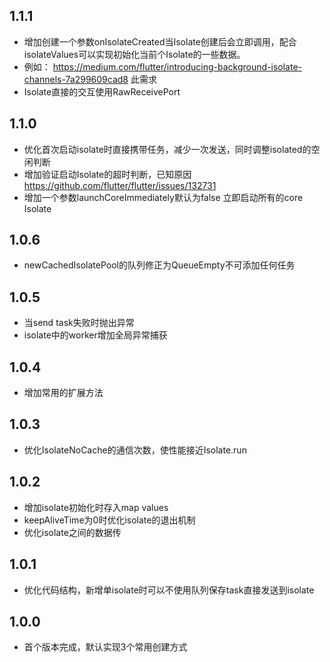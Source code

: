## 1.1.1

* 增加创建一个参数onIsolateCreated当Isolate创建后会立即调用，配合isolateValues可以实现初始化当前个Isolate的一些数据。
* 例如： https://medium.com/flutter/introducing-background-isolate-channels-7a299609cad8 此需求
* Isolate直接的交互使用RawReceivePort

## 1.1.0

* 优化首次启动isolate时直接携带任务，减少一次发送，同时调整isolated的空闲判断
* 增加验证启动Isolate的超时判断，已知原因 https://github.com/flutter/flutter/issues/132731
* 增加一个参数launchCoreImmediately默认为false 立即启动所有的core Isolate

## 1.0.6

* newCachedIsolatePool的队列修正为QueueEmpty不可添加任何任务

## 1.0.5

* 当send task失败时抛出异常
* isolate中的worker增加全局异常捕获

## 1.0.4

* 增加常用的扩展方法

## 1.0.3

* 优化IsolateNoCache的通信次数，使性能接近Isolate.run

## 1.0.2

* 增加isolate初始化时存入map values
* keepAliveTime为0时优化isolate的退出机制
* 优化isolate之间的数据传

## 1.0.1

* 优化代码结构，新增单isolate时可以不使用队列保存task直接发送到isolate

## 1.0.0

* 首个版本完成，默认实现3个常用创建方式

